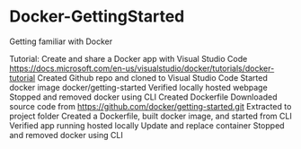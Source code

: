 # Docker-GettingStarted
Getting familiar with Docker

Tutorial: Create and share a Docker app with Visual Studio Code
https://docs.microsoft.com/en-us/visualstudio/docker/tutorials/docker-tutorial
  Created Github repo and cloned to Visual Studio Code
  Started docker image docker/getting-started
  Verified locally hosted webpage
  Stopped and removed docker using CLI
  Created Dockerfile
    Downloaded source code from https://github.com/docker/getting-started.git
    Extracted to project folder
    Created a Dockerfile, built docker image, and started from CLI
    Verified app running hosted locally
  Update and replace container
    Stopped and removed docker using CLI
